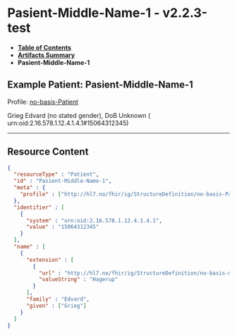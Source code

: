 # Pasient-Middle-Name-1 - v2.2.3-test

* [**Table of Contents**](toc.md)
* [**Artifacts Summary**](artifacts.md)
* **Pasient-Middle-Name-1**

## Example Patient: Pasient-Middle-Name-1

Profile: [no-basis-Patient](StructureDefinition-no-basis-Patient.md)

Grieg Edvard (no stated gender), DoB Unknown ( urn:oid:2.16.578.1.12.4.1.4.1#15064312345)

-------



## Resource Content

```json
{
  "resourceType" : "Patient",
  "id" : "Pasient-Middle-Name-1",
  "meta" : {
    "profile" : ["http://hl7.no/fhir/ig/StructureDefinition/no-basis-Patient"]
  },
  "identifier" : [
    {
      "system" : "urn:oid:2.16.578.1.12.4.1.4.1",
      "value" : "15064312345"
    }
  ],
  "name" : [
    {
      "extension" : [
        {
          "url" : "http://hl7.no/fhir/ig/StructureDefinition/no-basis-middlename",
          "valueString" : "Hagerup"
        }
      ],
      "family" : "Edvard",
      "given" : ["Grieg"]
    }
  ]
}

```
